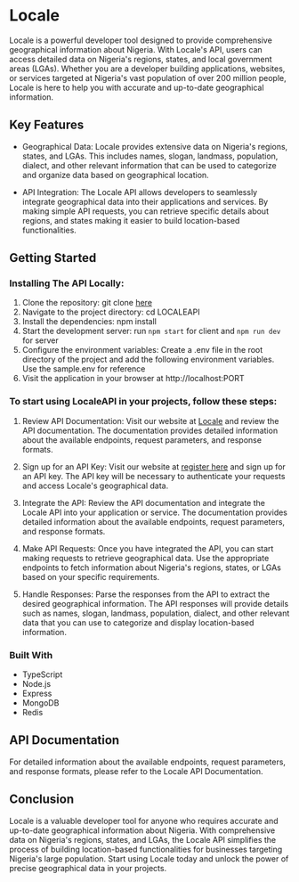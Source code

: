 
# Locale
Locale is a powerful developer tool designed to provide comprehensive geographical information about Nigeria. With Locale's API, users can access detailed data on Nigeria's regions, states, and local government areas (LGAs). Whether you are a developer building applications, websites, or services targeted at Nigeria's vast population of over 200 million people, Locale is here to help you with accurate and up-to-date geographical information.




## Key Features
- Geographical Data: Locale provides extensive data on Nigeria's regions, states, and LGAs. This includes names, slogan, landmass, population, dialect, and other relevant information that can be used to categorize and organize data based on geographical location.

- API Integration: The Locale API allows developers to seamlessly integrate geographical data into their applications and services. By making simple API requests, you can retrieve specific details about regions, and states making it easier to build location-based functionalities.




## Getting Started

### Installing The API Locally:

1. Clone the repository: git clone [here](https://github.com/shittusaheed01/Geolocator-NG.git)
2. Navigate to the project directory: cd LOCALEAPI
3. Install the dependencies: npm install
4. Start the development server: run `npm start` for client and `npm run dev` for server
5. Configure the environment variables: Create a .env file in the root directory of the project and add the following environment variables. Use the sample.env for reference
6. Visit the application in your browser at http://localhost:PORT



### To start using LocaleAPI in your projects, follow these steps:

1. Review API Documentation: Visit our website at [Locale](https://geolocatorng.onrender.com/api/v1/docs) and review the API documentation. The documentation provides detailed information about the available endpoints, request parameters, and response formats.

1. Sign up for an API Key: Visit our website at [register here](https://geolocatorng.onrender.com/api/v1/user/signup) and sign up for an API key. The API key will be necessary to authenticate your requests and access Locale's geographical data.

2. Integrate the API: Review the API documentation and integrate the Locale API into your application or service. The documentation provides detailed information about the available endpoints, request parameters, and response formats.

4. Make API Requests: Once you have integrated the API, you can start making requests to retrieve geographical data. Use the appropriate endpoints to fetch information about Nigeria's regions, states, or LGAs based on your specific requirements.

5. Handle Responses: Parse the responses from the API to extract the desired geographical information. The API responses will provide details such as names, slogan, landmass, population, dialect, and other relevant data that you can use to categorize and display location-based information.

### Built With
- TypeScript
- Node.js
- Express
- MongoDB
- Redis


## API Documentation
For detailed information about the available endpoints, request parameters, and response formats, please refer to the Locale API Documentation.


## Conclusion
Locale is a valuable developer tool for anyone who requires accurate and up-to-date geographical information about Nigeria. With comprehensive data on Nigeria's regions, states, and LGAs, the Locale API simplifies the process of building location-based functionalities for businesses targeting Nigeria's large population. Start using Locale today and unlock the power of precise geographical data in your projects.